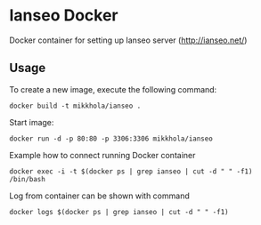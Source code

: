 Ianseo Docker
=================

Docker container for setting up Ianseo server (http://ianseo.net/)

Usage
-----

To create a new image, execute the following command:

	docker build -t mikkhola/ianseo .

Start image:

	docker run -d -p 80:80 -p 3306:3306 mikkhola/ianseo

Example how to connect running Docker container

	docker exec -i -t $(docker ps | grep ianseo | cut -d " " -f1) /bin/bash

Log from container can be shown with command

	docker logs $(docker ps | grep ianseo | cut -d " " -f1)
